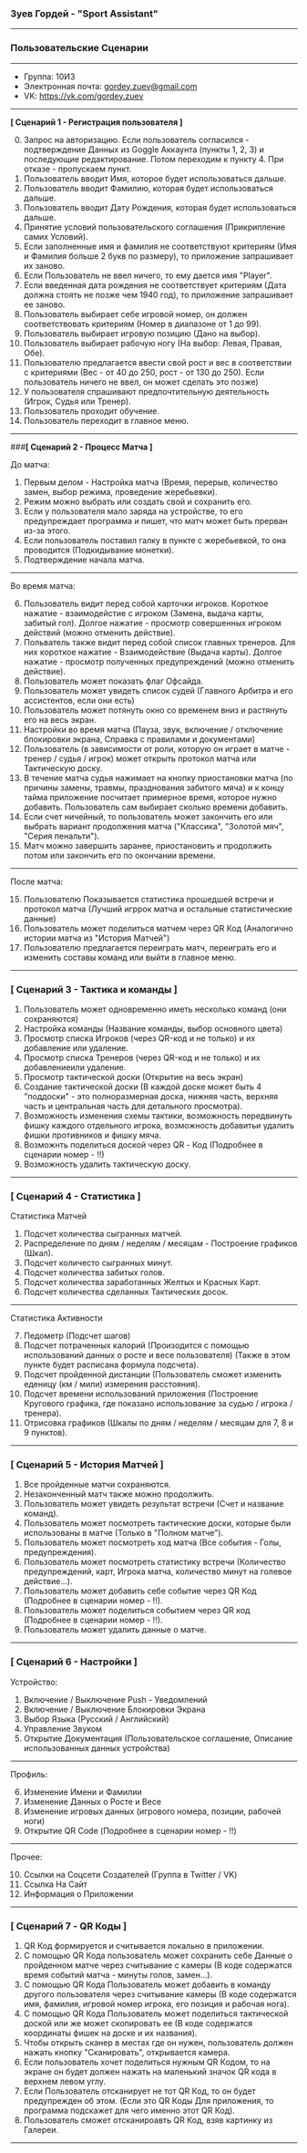 ### **Зуев Гордей - "Sport Assistant"**

---
### **Пользовательские Сценарии**
---

* Группа: 10И3
* Электронная почта: gordey.zuev@gmail.com
* VK: https://vk.com/gordey.zuev

---

**[ Сценарий 1 - Регистрация пользователя ]**

0. Запрос на авторизацию. Если пользователь согласился - подтверждение Данных из Goggle Аккаунта (пункты 1, 2, 3) и последующие редактирование. Потом переходим к пункту 4. При отказе - пропускаем пункт.
1. Пользователь вводит Имя, которое будет использоваться дальше.
2. Пользователь вводит Фамилию, которая будет использоваться дальше.
3. Пользователь вводит Дату Рождения, которая будет использоваться дальше.
4. Принятие условий пользовательского соглашения (Прикрипление самих Условий).
5. Если заполненные имя и фамилия не соответствуют критериям (Имя и Фамилия больше 2 букв по размеру), то приложение запрашивает их заново.
6. Если Пользователь не ввел ничего, то ему дается имя "Player".
7. Если введенная дата рождения не соответствует критериям (Дата должна стоять не позже чем 1940 год), то приложение запрашивает ее заново.
8. Пользователь выбирает себе игровой номер, он должен соответствовать критериям (Номер в диапазоне от 1 до 99).
9. Пользователь выбирает игровую позицию (Дано на выбор).
10. Пользователь выбирает рабочую ногу (На выбор: Левая, Правая, Обе).
11. Пользователю предлагается ввести свой рост и вес в соответствии с критериями (Вес - от 40 до 250, рост - от 130 до 250). Если пользователь ничего не ввел, он может сделать это позже)
12. У пользователя спрашивают предпочтительную деятельность (Игрок, Судья или Тренер).
13. Пользователь проходит обучение.
14. Пользователь переходит в главное меню.

---

###**[ Сценарий 2 - Процесс Матча ]**

До матча:

1. Первым делом - Настройка матча (Время, перерыв, количество замен, выбор режима, проведение жеребьевки).
2. Режим можно выбрать или создать свой и сохранить его.
3. Если у пользователя мало заряда на устройстве, то его предупреждает программа и пишет, что матч может быть прерван из-за этого.
4. Если пользователь поставил галку в пункте с жеребьевкой, то она проводится (Подкидывание монетки).
5. Подтверждение начала матча.

---

Во время матча:

6. Пользователь видит перед собой карточки игроков. Короткое нажатие - взаимодейстие с игроком (Замена, выдача карты, забитый гол). Долгое нажатие - просмотр совершенных  игроком действий (можно отменить действие).
7. Польватель также видит перед собой список главных тренеров. Для них короткое нажатие - Взаимодействие (Выдача карты). Долгое нажатие - просмотр полученных предупреждений (можно отменить действие).
8. Пользователь может показать флаг Офсайда.
9. Пользователь может увидеть список судей (Главного Арбитра и его ассистентов, если они есть)
10. Пользователь может потянуть окно со временем вниз и растянуть его на весь экран.
11. Настройки во время матча (Пауза, звук, включение / отключение блокировки экрана, Справка с правилами и документами)
12. Пользователь (в зависимости от роли, которую он играет в матче - тренер / судья / игрок) может открыть протокол матча или Тактическую доску.
13. В течение матча судья нажимает на кнопку приостановки матча (по причины замены, травмы, празднования забитого мяча) и к концу тайма приложение посчитает примерное время, которое нужно добавить. Пользователь сам выбирает сколько времени добавить.
14. Если счет ничейный, то пользователь может закончить его или выбрать вариант продолжения матча ("Классика", "Золотой мяч", "Серия пенальти").
15. Матч можно завершить заранее, приостановить и продолжить потом или закончить его по окончании времени.

---

После матча:

15. Пользователю Показывается статистика прошедшей встречи и протокол матча (Лучший игррок матча и остальные статистические данные)
16. Пользователь может поделиться матчем через QR Код (Аналогично истории матча из "История Матчей")
17. Пользователю предлагается переиграть матч, переиграть его и изменить составы команд или выйти в главное меню.

---

### **[ Сценарий 3 - Тактика и команды ]**

1. Пользователь может одновременно иметь несколько команд (они сохраняются)
2. Настройка команды (Название команды, выбор основного цвета)
3. Просмотр списка Игроков (через QR-код и не только) и их добавление или удаление.
4. Просмотр списка Тренеров (через QR-код и не только) и их добавлениеили удаление.
5. Просмотр тактической доски (Открытие на весь экран)
6. Создание тактической доски (В каждой доске может быть 4 "поддоски" - это полноразмерная доска, нижняя часть, верхняя часть и центральная часть для детального просмотра).
7. Возможность изменения схемы тактики, возможность передвинуть фишку каждого отдельного игрока, возможность добавитьи удалить фишки противников и фишку мяча.
8. Возможнть поделиться доской через QR - Код (Подробнее в сценарии номер - !!)
9. Возможность удалить тактическую доску.

---

### **[ Сценарий 4 - Статистика ]**

Статистика Матчей

1. Подсчет количества сыгранных матчей.
2. Распределение по дням / неделям / месяцам - Построение графиков (Шкал).
3. Подсчет количесто сыгранных минут.
4. Подсчет количества забитых голов.
5. Подсчет количества заработанных Желтых и Красных Карт.
6. Подсчет количества сделанных Тактических досок.

---

Статистика Активности

7. Педометр (Подсчет шагов)
8. Подсчет потраченных калорий (Произодится с помощью использований данных о росте и весе пользователя) (Также в этом пункте будет расписана формула подсчета).
9. Подсчет пройденной дистанции (Пользователь сможет изменить еденицу (км / мили) измерения расстояния).
10. Подсчет времени использований приложения (Построение Кругового графика, где показано использование за судью / игрока / тренера).
11. Отрисовка графиков (Шкалы по дням / неделям / месяцам для 7, 8 и 9 пунктов).
---

### **[ Сценарий 5 - История Матчей ]**

1. Все пройденные матчи сохраняются.
2. Незаконченный матч также можно продолжить.
3. Пользователь может увидеть результат встречи (Счет и название команд).
4. Пользователь может посмотреть тактические доски, которые были использованы в матче (Только в "Полном матче").
5. Пользователь может посмотреть ход матча (Все события - Голы, предупреждения).
6. Пользователь может посмотреть статистику встречи (Количество предупреждений, карт, Игрока матча, количество минут на голевое действие...).
7. Пользователь может добавить себе событие через QR Код (Подробнее в сценарии номер - !!).
8. Пользователь может поделиться событием через QR код (Подробнее в сценарии номер - !!).
9. Пользователь может удалить данные о матче.

---

### **[ Сценарий 6 - Настройки ]**

Устройство:

1. Включение / Выключение Push - Уведомлений
2. Включение / Выключение Блокировки Экрана
3. Выбор Языка (Русский / Английский)
4. Управление Звуком
5. Открытие Документация (Пользовательское соглашение, Описание использованных данных устройства)

---

Профиль:

6. Изменение Имени и Фамилии
7. Изменение Данных о Росте и Весе
8. Изменение игровых данных (игрового номера, позиции, рабочей ноги)
9. Открытие QR Code (Подробнее в сценарии номер - !!)

---

Прочее:

10. Ссылки на Соцсети Создателей (Группа в Twitter / VK)
11. Ссылка На Сайт
12. Информация о Приложении

---

### **[ Сценарий 7 - QR Коды ]**

1. QR Код формируется и считывается локально в приложении.
2. С помощью QR Кода пользователь может сохранить себе Данные о пройденном матче через считывание с камеры (В коде содержатся время событий матча - минуты голов, замен...).
3. С помощью QR Кода Пользователь может добавить в команду другого пользователя через считывание камеры (В коде содержатся имя, фамилия, игровой номер игрока, его позиция и рабочая нога).
4. С помощью QR Кода Пользователь может поделиться тактической доской или же может скопировать ее (В коде содержатся координаты фишек на доске и их названия).
5. Чтобы открыть сканер в местах где он нужен, пользователь должен нажать кнопку "Сканировать", открывается камера.
6. Если пользователь хочет поделиться нужным QR Кодом, то на экране он будет должен нажать на маленький значок QR кода в верхнем левом углу.
7. Если Пользователь отсканирует не тот QR Код, то он будет предупрежден об этом. (Если это QR Коды Для приложения, то программа подскажет для чего именно этот QR Код).
8. Пользователь сможет отсканироавть QR Код, взяв картинку из Галереи.

---

